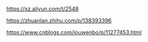 

https://xz.aliyun.com/t/2548

https://zhuanlan.zhihu.com/p/138393396

https://www.cnblogs.com/iouwenbo/p/11277453.html